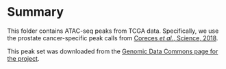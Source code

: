 # Summary

This folder contains ATAC-seq peaks from TCGA data.
Specifically, we use the prostate cancer-specific peak calls from [Coreces _et al._, Science, 2018](https://doi.org/10.1126/science.aav1898).

This peak set was downloaded from the [Genomic Data Commons page for the project](https://gdc.cancer.gov/about-data/publications/ATACseq-AWG).